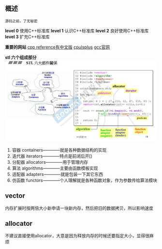 ## 概述

`源码之前，了无秘密`

**level 0** 使用C++标准库
**level 1** 认识C++标准库
**level 2** 良好使用C++标准库
**level 3** 扩充C++标准库

**重要的网站**
[cpp reference有中文版](https://en.cppreference.com/w/)
[cpulsplus](http://www.cplusplus.com/)
[gcc官网](https://gcc.gnu.org/onlinedocs/)

**stl 六个组成部分**
![](2021-01-02-21-16-49.png)

1. 容器 containers————就是各种数据结构的实现
2. 迭代器 iterators————特点是前闭后开[)
3. 分配器 allocators————用于管理内存
4. 算法 algorithms————主要由函数模板实现
5. 适配器 adapters————就是包装一下其它东西
6. 仿函数 functors————个人理解就是各种函数对象，作为参数传给算法模块

## vector
内存扩展时按两倍大小新申请一块新内存，然后把旧的数据拷贝，所以影响速度

## allocator
不建议直接使用allocator，大意是因为释放内存的时候还要指定大小，显得很麻烦

## 
